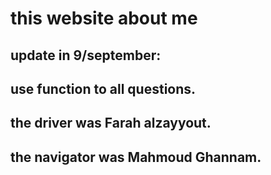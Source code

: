 
# this website about me 
## update in 9/september:
## use function to all questions.
## the driver was Farah alzayyout.
## the navigator was Mahmoud Ghannam.
